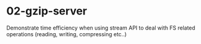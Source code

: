 # 02-gzip-server
Demonstrate time efficiency when using stream API to deal with FS related operations (reading, writing, compressing etc..)

